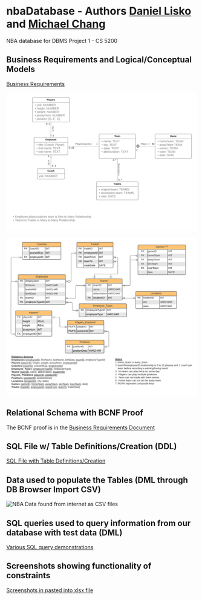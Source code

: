 # nbaDatabase - Authors [Daniel Lisko](https://github.com/djlisko01) and [Michael Chang](https://github.com/michaelchang106)
NBA database for DBMS Project 1 - CS 5200


## Business Requirements and Logical/Conceptual Models
[Business Requirements](./models_and_bus_reqs/Business_Requirements_Document.pdf)

![Conceptual Model](./models_and_bus_reqs/NBA2021-2022_Conceptual_Model_CS5200.png)

![Logical Model](./models_and_bus_reqs/NBA2021-2022_Logical_Model_CS5200.png)

## Relational Schema with BCNF Proof
The BCNF proof is in the [Business Requirements Document](./models_and_bus_reqs/Business_Requirements_Document.pdf)

## SQL File w/ Table Definitions/Creation (DDL)
[SQL File with Table Definitions/Creation](./database/nba-database.sql)

## Data used to populate the Tables (DML through DB Browser Import CSV)
![NBA Data found from internet as CSV files](./data)

## SQL queries used to query information from our database with test data (DML)
[Various SQL query demonstrations](./database/sql_queries.sql)

## Screenshots showing functionality of constraints
[Screenshots in pasted into xlsx file](./database/Constraint_Screen_Shots.xlsx)